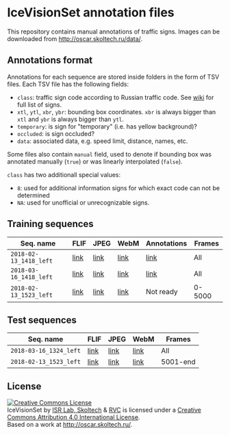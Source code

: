 # IceVisionSet annotation files

This repository contains manual annotations of traffic signs. Images can be
downloaded from http://oscar.skoltech.ru/data/.

## Annotations format

Annotations for each sequence are stored inside folders in the form of TSV files.
Each TSV file has the following fields:
- `class`: traffic sign code according to Russian traffic code. See [wiki] for
full list of signs.
- `xtl`, `ytl`, `xbr`, `ybr`: bounding box coordinates. `xbr` is always bigger than `xtl` and `ybr` is always bigger than `ytl`.
- `temporary`: is sign for "temporary" (i.e. has yellow background)?
- `occluded`: is sign occluded?
- `data`: associated data, e.g. speed limit, distance, names, etc.

Some files also contain `manual` field, used to denote if bounding box was
annotated manually (`true`) or was linearly interpolated (`false`).

`class` has two additionall special values:
- `8`: used for additional information signs for which exact code can not be
determined
- `NA`: used for unofficial or unrecognizable signs.

[wiki]: https://ru.wikipedia.org/wiki/Дорожные_знаки_России

## Training sequences

| Seq. name | FLIF | JPEG | WebM | Annotations | Frames |
| --------- | ---- | ---- | ---- | ----------- | ------ |
| `2018-02-13_1418_left` | [link](http://oscar.skoltech.ru/data/2018-02-13_1418/left.tar) | [link](http://oscar.skoltech.ru/data/2018-02-13_1418/left_jpgs.tar) | [link](http://oscar.skoltech.ru/data/2018-02-13_1418/left.webm) | [link](https://github.com/icevision/annotations/tree/master/training/2018-02-13_1418_left) | All |
| `2018-03-16_1418_left` | [link](http://oscar.skoltech.ru/data/2018-03-16_1418/left.tar) | [link](http://oscar.skoltech.ru/data/2018-03-16_1418/left_jpgs.tar) | [link](http://oscar.skoltech.ru/data/2018-03-16_1418/left.webm) | [link](https://github.com/icevision/annotations/tree/master/training/2018-03-16_1418_left) | All |
| `2018-02-13_1523_left` | [link](http://oscar.skoltech.ru/data/2018-02-13_1523/left.tar) | [link](http://oscar.skoltech.ru/data/2018-02-13_1523/left.webm) | [link](http://oscar.skoltech.ru/data/2018-02-13_1523/left_jpgs.tar) | Not ready | 0-5000 |

## Test sequences

| Seq. name | FLIF | JPEG | WebM | Frames |
| --------- | ---- | ---- | ---- | ------ |
| `2018-03-16_1324_left` | [link](http://oscar.skoltech.ru/data/2018-03-16_1324/left.tar) | [link](http://oscar.skoltech.ru/data/2018-03-16_1324/left_jpgs.tar) | [link](http://oscar.skoltech.ru/data/2018-03-16_1324/left.webm) | All |
| `2018-02-13_1523_left` | [link](http://oscar.skoltech.ru/data/2018-02-13_1523/left.tar) | [link](http://oscar.skoltech.ru/data/2018-02-13_1523/left_jpgs.tar) | [link](http://oscar.skoltech.ru/data/2018-03-16_1324/left.webm) | 5001-end |

## License
<a rel="license" href="http://creativecommons.org/licenses/by/4.0/"><img alt="Creative Commons License" style="border-width:0" src="https://i.creativecommons.org/l/by/4.0/88x31.png" /></a><br /><span xmlns:dct="http://purl.org/dc/terms/" href="http://purl.org/dc/dcmitype/Dataset" property="dct:title" rel="dct:type">IceVisionSet</span> by <span xmlns:cc="http://creativecommons.org/ns#" property="cc:attributionName"><a href="https://www.skoltech.ru/">ISR Lab, Skoltech</a> & <a href="https://www.rvc.ru/">RVC</a></span> is licensed under a <a rel="license" href="http://creativecommons.org/licenses/by/4.0/">Creative Commons Attribution 4.0 International License</a>.<br />Based on a work at <a xmlns:dct="http://purl.org/dc/terms/" href="http://oscar.skoltech.ru" rel="dct:source">http://oscar.skoltech.ru/</a>.
